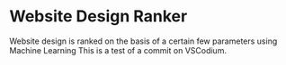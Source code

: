 # Website Design Ranker

Website design is ranked on the basis of a certain few parameters using Machine Learning
This is a test of a commit on VSCodium.